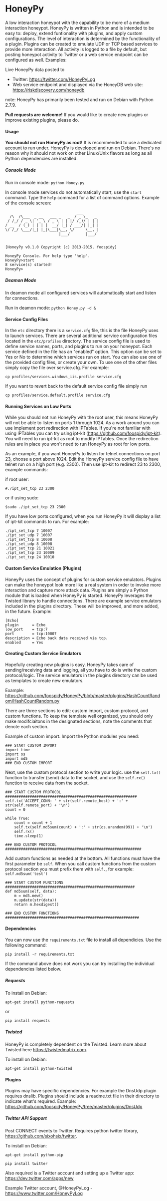 HoneyPy
=======

A low interaction honeypot with the capability to be more of a medium interaction honeypot. HoneyPy is written in Python and is intended to be easy to: deploy, extend funtionality with plugins, and apply custom configurations. The level of interaction is determined by the functionality of a plugin. Plugins can be created to emulate UDP or TCP based services to provide more interaction. All activity is logged to a file by default, but posting honeypot activity to Twitter or a web service endpoint can be configured as well. Examples:  

Live HoneyPy data posted to 
- Twitter: https://twitter.com/HoneyPyLog
- Web service endpoint and displayed via the HoneyDB web site: https://riskdiscovery.com/honeydb

note: HoneyPy has primarily been tested and run on Debian with Python 2.7.9.

**Pull requests are welcome!** If you would like to create new plugins or improve existing plugins, please do. 

#### Usage
**You should not run HoneyPy as root!** It is recommended to use a dedicated account to run under. HoneyPy is developed and run on Debian. There's no reason why it should not work on other Linux/Unix flavors as long as all Python dependencies are installed.

##### Console Mode
Run in console mode: `python Honey.py`

In console mode services do not automatically start, use the `start` command. Type the `help` command for a list of command options. Example of the console screen:

```
                                ___       
  /\  /\___  _ __   ___ _   _  / _ \_   _ 
 / /_/ / _ \| '_ \ / _ \ | | |/ /_)/ | | |
/ __  / (_) | | | |  __/ |_| / ___/| |_| |
\/ /_/ \___/|_| |_|\___|\__, \/     \__, |
                        |___/       |___/ 


[HoneyPy v0.1.0 Copyright (c) 2013-2015. foospidy]

HoneyPy Console. For help type 'help'.
HoneyPy>start
8 service(s) started!
HoneyPy>
```

##### Deamon Mode

In deamon mode all configured services will automatically start and listen for connections.

Run in deamon mode: `python Honey.py -d &`

#### Service Config Files
In the `etc` directory there is a `service.cfg` file, this is the file HoneyPy uses to launch services. There are several additional service configuration files located in the `etc/profiles` directory. The service config file is used to define service names, ports, and plugins to run on your honeypot. Each service defined in the file has an "enabled" option. This option can be set to Yes or No to determine which services run on start. You can also use one of the provided config files, or create your own. To use one of the other files simply copy the file over service.cfg. For example:

`cp profiles/services.windows_iis.profile service.cfg`

If you want to revert back to the default service config file simply run

`cp profiles/service.default.profile service.cfg`

#### Running Services on Low Ports
While you should not run HoneyPy with the root user, this means HoneyPy will not be able to listen on ports 1 through 1024. As a work around you can use implement port redirection with IPTables. If you're not familiar with using IPTables you can try using ipt-kit (https://github.com/foospidy/ipt-kit). You will need to run ipt-kit as root to modify IPTables. Once the redirection rules are in place you won't need to run HoneyPy as root for low ports.

As an example, if you want HoneyPy to listen for telnet connections on port 23, choose a port above 1024. Edit the HoneyPy service config file to have telnet run on a high port (e.g. 2300). Then use ipt-kit to redirect 23 to 2300, example commands:

if root user:

`#./ipt_set_tcp 23 2300`

or if using sudo:

`$sudo ./ipt_set_tcp 23 2300`

If you have low ports configured, when you run HoneyPy it will display a list of ipt-kit commands to run. For example:

```
./ipt_set_tcp 7 10007
./ipt_set_udp 7 10007
./ipt_set_tcp 8 10008
./ipt_set_udp 8 10008
./ipt_set_tcp 21 10021
./ipt_set_tcp 23 10009
./ipt_set_tcp 24 10010
```

#### Custom Service Emulation (Plugins)
HoneyPy uses the concept of plugins for custom service emulators. Plugins can make the honeypot look more like a real system in order to invoke more interaction and capture more attack data. Plugins are simply a Python module that is loaded when HoneyPy is started. HoneyPy leverages the Twisted library to handle connections. There are example service emulators included in the plugins directory. These will be improved, and more added, in the future. Example:

```
[Echo]
plugin      = Echo
low_port    = tcp:7
port        = tcp:10007
description = Echo back data received via tcp.
enabled     = Yes
```

#### Creating Custom Service Emulators
Hopefully creating new plugins is easy. HoneyPy takes care of sending/receiving data and logging, all you have to do is write the custom protocol/logic. The service emulators in the plugins directory can be used as templates to create new emulators.

Example:
https://github.com/foospidy/HoneyPy/blob/master/plugins/HashCountRandom/HashCountRandom.py

There are three sections to edit: custom import, custom protocol, and custom functions. To keep the template well organized, you should only make modifciaitons in the designated sections, note the comments that denote each section.

Example of custom import. Import the Python modules you need:
```
### START CUSTOM IMPORT
import time
import os
import md5
### END CUSTOM IMPORT
```

Next, use the custom protocol section to write your logic. use the `self.tx()` function to transfer (send) data to the socket, and use the `self.rx()` function to receive data from the socket.

```
### START CUSTOM PROTOCOL ###########################################################
self.tx('ACCEPT_CONN: ' + str(self.remote_host) + ':' + str(self.remote_port) + '\n')
count = 0

while True:
	count = count + 1
	self.tx(self.md5sum(count) + ':' + str(os.urandom(99)) + '\n')
	self.rx()
	time.sleep(1)

### END CUSTOM PROTOCOL #############################################################
```

Add custom functions as needed at the bottom. All functions must have the first parameter be `self`. When you call custom functions from the custom protocol section you must prefix them with `self.`, for example: `self.md5sum('test')`

```
### START CUSTOM FUNCTIONS ##########################################################
def md5sum(self, data):
	m = md5.new()
	m.update(str(data))
	return m.hexdigest()

### END CUSTOM FUNCTIONS ############################################################
```

#### Dependencies

You can now use the `requirements.txt` file to install all dependicies. Use the following command:

`pip install -r requirements.txt`

If the command above does not work you can try installing the individual dependencies listed below.

##### Requests

To install on Debian:

`apt-get install python-requests`

or

`pip install requests`

##### Twisted
HoneyPy is completely dependent on the Twisted. Learn more about Twisted here https://twistedmatrix.com.

To install on Debian:

`apt-get install python-twisted`

#### Plugins
Plugins may have specific dependencies. For example the DnsUdp plugin requires dnslib. Plugins should include a readme.txt file in their directory to indicate what's required. Example: https://github.com/foospidy/HoneyPy/tree/master/plugins/DnsUdp

##### Twitter API Support
Post CONNECT events to Twitter. Requires python twitter library, https://github.com/sixohsix/twitter. 

To install on Debian:

`apt-get install python-pip`

`pip install twitter`

Also required is a Twitter account and setting up a Twitter app:
https://dev.twitter.com/apps/new

Example Twitter account, @HoneyPyLog - https://www.twitter.com/HoneyPyLog
